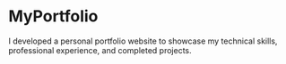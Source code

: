 # MyPortfolio
I developed a personal portfolio website to showcase my technical skills, professional experience, and completed projects.
